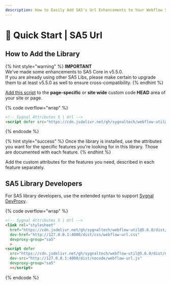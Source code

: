 ```yaml
---
description: How to Easily Add SA5's Url Enhancements to Your Webflow Site
---
```


# 🚀 Quick Start | SA5 Url

## How to Add the Library  <a href="#step-1---add-the-library" id="step-1---add-the-library"></a>

{% hint style="warning" %}
**IMPORTANT** \
We've made some enhancements to SA5 Core in v5.5.0. \
If you are already using other SA5 Libs, please make certain to upgrade them to at least v5.5.0 as well to ensure cross-compatibility.&#x20;
{% endhint %}

[Add this script](../overview/how-to-add-custom-code.md) to the **page-specific** or **site wide** custom code **HEAD** area of your site or page.&#x20;

{% code overflow="wrap" %}
```html
<!-- Sygnal Attributes 5 | Url --> 
<script defer src="https://cdn.jsdelivr.net/gh/sygnaltech/webflow-util@5.6.0/dist/nocode/webflow-url.js"></script>
```
{% endcode %}

{% hint style="success" %}
Once the library is installed, use the attributes you want for the specific features you're looking for in this library. Those are documented with each feature.&#x20;
{% endhint %}

Add the custom attributes for the features you need, described in each feature separately. &#x20;

## SA5 Library Developers

For SA5 library developers, use the extended syntax to support [Sygnal DevProxy](https://engine.sygnal.com/devproxy).&#x20;

{% code overflow="wrap" %}
```html
<!-- Sygnal Attributes 5 | Url --> 
<link rel="stylesheet" 
  href="https://cdn.jsdelivr.net/gh/sygnaltech/webflow-util@5.6.0/dist/css/webflow-url.css"
  dev-href="http://127.0.0.1:4000/dist/css/webflow-url.css"
  devproxy-group="sa5"
  > 
<script defer 
  src="https://cdn.jsdelivr.net/gh/sygnaltech/webflow-util@5.6.0/dist/nocode/webflow-url.js" 
  dev-src="http://127.0.0.1:4000/dist/nocode/webflow-url.js"
  devproxy-group="sa5"
  ></script>
```
{% endcode %}



